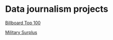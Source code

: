 # Data journalism projects

[Billboard Top 100](https://bonanastasia.github.io/billboard-100/)

[Military Surplus](https://bonanastasia.github.io/military-surplus/)

